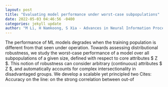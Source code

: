 ```yaml
--- 
layout: post 
title: "Evaluating model performance under worst-case subpopulations" 
date: 2022-05-03 04:46:56 -0400 
categories: jekyll update 
author: "M Li, H Namkoong, S Xia - Advances in Neural Information Processing Systems, 2021" 
--- 
```

The performance of ML models degrades when the training population is different from that seen under operation. Towards assessing distributional robustness, we study the worst-case performance of a model over all subpopulations of a given size, defined with respect to core attributes $ Z $. This notion of robustness can consider arbitrary (continuous) attributes $ Z $, and automatically accounts for complex intersectionality in disadvantaged groups. We develop a scalable yet principled two Cites: Accuracy on the line: on the strong correlation between out-of